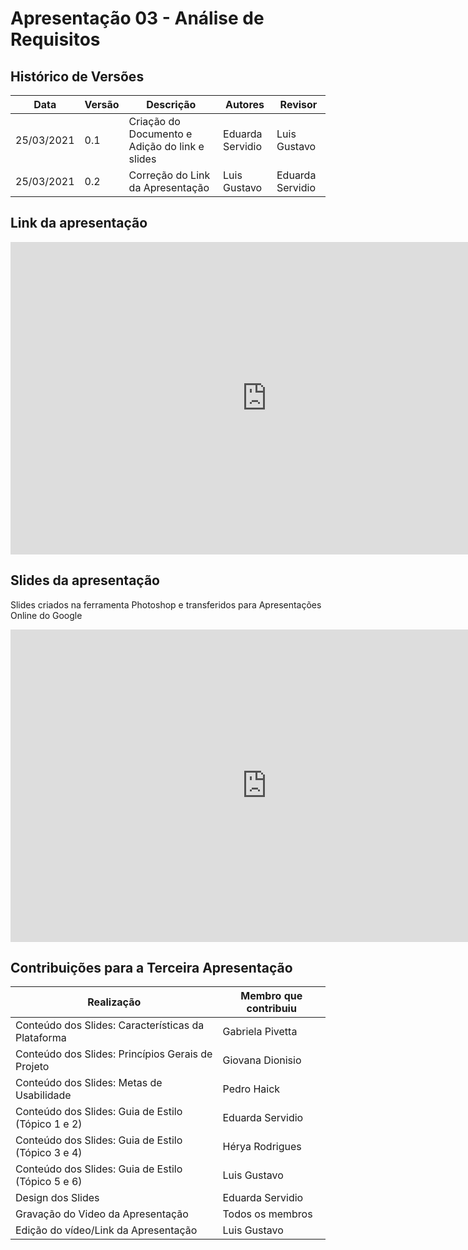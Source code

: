 # Apresentação 03 - Análise de Requisitos

## Histórico de Versões

| Data       | Versão | Descrição                                             | Autores               | Revisor          |
| ---------- | ------ | ----------------------------------------------------- | ----------------------| ---------------- |
| 25/03/2021 | 0.1    | Criação do Documento e Adição do link e slides        | Eduarda Servidio      | Luis Gustavo     |
| 25/03/2021 | 0.2    | Correção do Link da Apresentação                      | Luis Gustavo          | Eduarda Servidio |

## Link da apresentação

<iframe width="820" height="500" src="https://www.youtube.com/embed/HB_grKt7oYQ" title="YouTube video player" frameborder="0" allow="accelerometer; autoplay; clipboard-write; encrypted-media; gyroscope; picture-in-picture" allowfullscreen></iframe>

## Slides da apresentação
Slides criados na ferramenta Photoshop e transferidos para Apresentações Online do Google

<iframe width="820" height="500" src="https://docs.google.com/presentation/d/17B_S_jiFjwCV_PwMfkdQf_gSUCTJ3B1F9XWBR0Crm8w/edit?usp=sharing" frameborder="0"
    allow="accelerometer; autoplay; clipboard-write; encrypted-media; gyroscope; picture-in-picture"
    allowfullscreen></iframe>

## Contribuições para a Terceira Apresentação

| Realização                                           | Membro que contribuiu     |
| ---------------------------------------------------- | ------------------------- |
| Conteúdo dos Slides: Características da Plataforma   | Gabriela Pivetta          |
| Conteúdo dos Slides: Princípios Gerais de Projeto    | Giovana Dionisio          |
| Conteúdo dos Slides: Metas de Usabilidade            | Pedro Haick               |
| Conteúdo dos Slides: Guia de Estilo (Tópico 1 e 2)   | Eduarda Servidio          |
| Conteúdo dos Slides: Guia de Estilo (Tópico 3 e 4)   | Hérya Rodrigues           |
| Conteúdo dos Slides: Guia de Estilo (Tópico 5 e 6)   | Luis Gustavo              |
| Design dos Slides                                    | Eduarda Servidio          |
| Gravação do Video da Apresentação                    | Todos os membros          |
| Edição do vídeo/Link da Apresentação                 | Luis Gustavo              |
